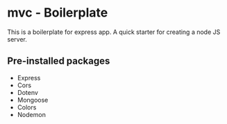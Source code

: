 # mvc - Boilerplate  
This is a boilerplate for express app.
A quick starter for creating a node JS server.
 
## Pre-installed packages

- Express 
- Cors 
- Dotenv 
- Mongoose 
- Colors 
- Nodemon 
